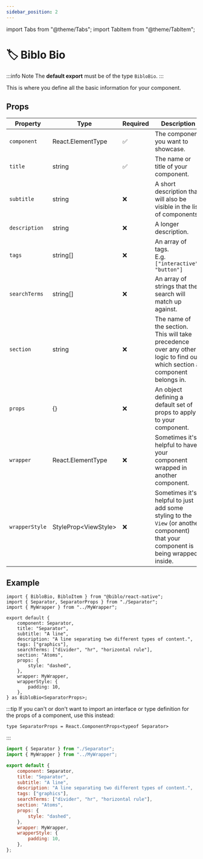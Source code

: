 ```yaml
---
sidebar_position: 2
---
```


import Tabs from "@theme/Tabs";
import TabItem from "@theme/TabItem";

# 🏷️ Biblo Bio

:::info Note
The **default export** must be of the type `BibloBio`.
:::

This is where you define all the basic information for your component.

## Props

| Property       | Type                  | Required | Description                                                                                                                       |
|----------------|-----------------------|----------|-----------------------------------------------------------------------------------------------------------------------------------|
| `component`    | React.ElementType     | ✅        | The component you want to showcase.                                                                                               |
| `title`        | string                | ✅        | The name or title of your component.                                                                                              |
| `subtitle`     | string                | ❌        | A short description that will also be visible in the list of components.                                                          |
| `description`  | string                | ❌        | A longer description.                                                                                                             |
| `tags`         | string[]              | ❌        | An array of tags.<br/>E.g. `["interactive", "button"]`                                                                            |
| `searchTerms`  | string[]              | ❌        | An array of strings that the search will match up against.                                                                        |
| `section`      | string                | ❌        | The name of the section. This will take precedence over any other logic to find out which section a component belongs in.         |
| `props`        | {}                    | ❌        | An object defining a default set of props to apply to your component.                                                             |
| `wrapper`      | React.ElementType     | ❌        | Sometimes it's helpful to have your component wrapped in another component.                                                       |
| `wrapperStyle` | StyleProp<ViewStyle\> | ❌        | Sometimes it's helpful to just add some styling to the `View` (or another component) that your component is being wrapped inside. |

## Example

<Tabs groupId="language">
<TabItem value="ts" label="TypeScript" default>

```tsx title="Separator.biblo.tsx"
import { BibloBio, BibloItem } from "@biblo/react-native";
import { Separator, SeparatorProps } from "./Separator";
import { MyWrapper } from "../MyWrapper";

export default {
    component: Separator,
    title: "Separator",
    subtitle: "A line",
    description: "A line separating two different types of content.",
    tags: ["graphics"],
    searchTerms: ["divider", "hr", "horizontal rule"],
    section: "Atoms",
    props: {
        style: "dashed",
    },
    wrapper: MyWrapper,
    wrapperStyle: {
        padding: 10,
    },
} as BibloBio<SeparatorProps>;
```

:::tip
If you can't or don't want to import an interface or type definition for the
props of a component, use this instead:

```tsx
type SeparatorProps = React.ComponentProps<typeof Separator>
```
:::

</TabItem>
<TabItem value="js" label="JavaScript">

```jsx title="Separator.biblo.jsx"
import { Separator } from "./Separator";
import { MyWrapper } from "../MyWrapper";

export default {
    component: Separator,
    title: "Separator",
    subtitle: "A line",
    description: "A line separating two different types of content.",
    tags: ["graphics"],
    searchTerms: ["divider", "hr", "horizontal rule"],
    section: "Atoms",
    props: {
        style: "dashed",
    },
    wrapper: MyWrapper,
    wrapperStyle: {
        padding: 10,
    },
};
```

</TabItem>
</Tabs>
